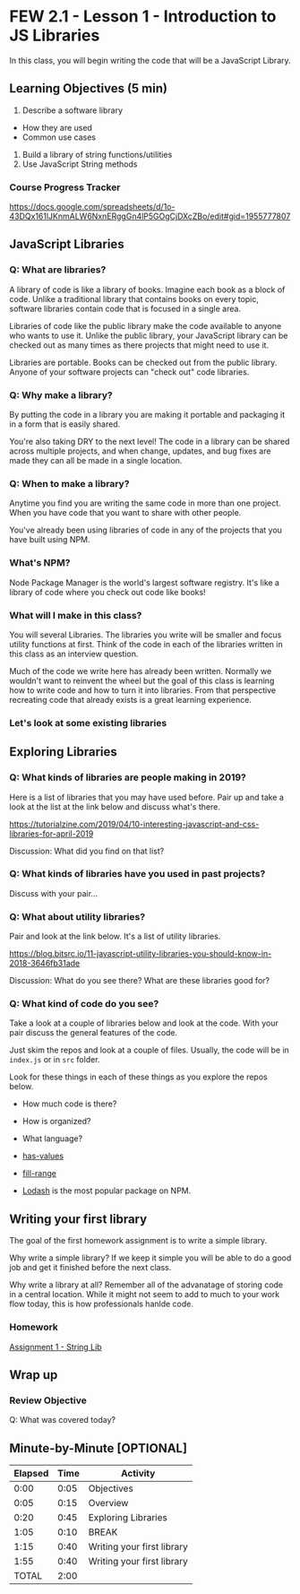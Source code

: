 # FEW 2.1 - Lesson 1 - Introduction to JS Libraries 

In this class, you will begin writing the code that will be a JavaScript Library. 

## Learning Objectives (5 min)

1. Describe a software library
  - How they are used 
  - Common use cases
1. Build a library of string functions/utilities
1. Use JavaScript String methods

### Course Progress Tracker 

https://docs.google.com/spreadsheets/d/1o-43DQx161lJKnmALW6NxnERggGn4lP5GOgCjDXcZBo/edit#gid=1955777807

## JavaScript Libraries

### Q: What are libraries? 

A library of code is like a library of books. Imagine each book as a block of code. Unlike a traditional library that contains books on every topic, software libraries contain code that is focused in a single area. 

Libraries of code like the public library make the code available to anyone who wants to use it. Unlike the public library, your JavaScript library can be checked out as many times as there projects that might need to use it. 

Libraries are portable. Books can be checked out from the public library. Anyone of your software projects can "check out" code libraries.  

### Q: Why make a library? 

By putting the code in a library you are making it portable and packaging it in a form that is easily shared. 

You're also taking DRY to the next level! The code in a library can be shared across multiple projects, and when change, updates, and bug fixes are made they can all be made in a single location. 

### Q: When to make a library? 

Anytime you find you are writing the same code in more than one project. When you have code that you want to share with other people. 

You've already been using libraries of code in any of the projects that you have built using NPM. 

### What's NPM? 

Node Package Manager is the world's largest software registry. It's like a library of code where you check out code like books! 

### What will I make in this class? 

You will several Libraries. The libraries you write will be smaller and focus utility functions at first. Think of the code in each of the libraries written in this class as an interview question. 

Much of the code we write here has already been written. Normally we wouldn't want to reinvent the wheel but the goal of this class is learning how to write code and how to turn it into libraries. From that perspective recreating code that already exists is a great learning experience. 

### Let's look at  some existing libraries 

## Exploring Libraries

### Q: What kinds of libraries are people making in 2019? 

Here is a list of libraries that you may have used before. Pair up and take a look at the list at the link below and discuss what's there. 

https://tutorialzine.com/2019/04/10-interesting-javascript-and-css-libraries-for-april-2019

Discussion: What did you find on that list? 

### Q: What kinds of libraries have you used in past projects? 

Discuss with your pair... 

### Q: What about utility libraries?

Pair and look at the link below. It's a list of utility libraries. 

https://blog.bitsrc.io/11-javascript-utility-libraries-you-should-know-in-2018-3646fb31ade

Discussion: What do you see there? What are these libraries good for? 

### Q: What kind of code do you see? 

Take a look at a couple of libraries below and look at the code. With your pair discuss the general features of the code. 

Just skim the repos and look at a couple of files. Usually, the code will be in `index.js` or in `src` folder. 

Look for these things in each of these things as you explore the repos below. 

- How much code is there? 
- How is organized? 
- What language? 

- [has-values](https://github.com/jonschlinkert/has-values)
- [fill-range](https://github.com/jonschlinkert/fill-range/blob/master/index.js)
- [Lodash](https://github.com/lodash/lodash) is the most popular package on NPM. 

## Writing your first library

The goal of the first homework assignment is to write a simple library. 

Why write a simple library? If we keep it simple you will be able to do a good job and get it finished before the next class. 

Why write a library at all? Remember all of the advanatage of storing code in a central location. While it might not seem to add to much to your work flow today, this is how professionals hanlde code. 

### Homework

[Assignment 1 - String Lib](../Assignments/assignment-1-string-lib.md)

## Wrap up

### Review Objective 

Q: What was covered today? 


## Minute-by-Minute [OPTIONAL]

| **Elapsed** | **Time**  | **Activity**              |
| ----------- | --------- | ------------------------- |
| 0:00        | 0:05      | Objectives                |
| 0:05        | 0:15      | Overview                  |
| 0:20        | 0:45      | Exploring Libraries       |
| 1:05        | 0:10      | BREAK                     |
| 1:15        | 0:40      | Writing your first library|
| 1:55        | 0:40      | Writing your first library|
| TOTAL       | 2:00      |                           |

